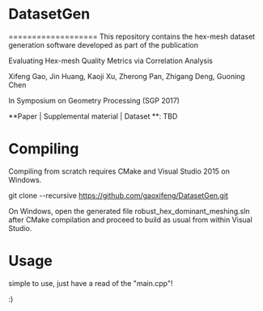# DatasetGen
===================
This repository contains the hex-mesh dataset generation software developed as part of the publication

Evaluating Hex-mesh Quality Metrics via Correlation Analysis

Xifeng Gao, Jin Huang, Kaoji Xu, Zherong Pan, Zhigang Deng, Guoning Chen

In Symposium on Geometry Processing (SGP 2017)

**Paper | Supplemental material | Dataset **: TBD

# Compiling

Compiling from scratch requires CMake and Visual Studio 2015 on Windows.

git clone --recursive https://github.com/gaoxifeng/DatasetGen.git

On Windows, open the generated file robust_hex_dominant_meshing.sln after CMake compilation and proceed to build as usual from within Visual Studio.

# Usage

simple to use, just have a read of the "main.cpp"!

:)
